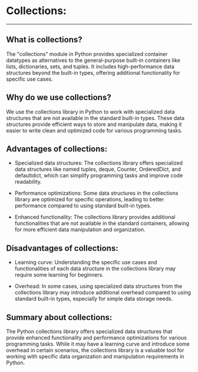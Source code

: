 # Collections:

---

## What is collections?

The "collections" module in Python provides specialized container datatypes as alternatives to the general-purpose
built-in containers like lists, dictionaries, sets, and tuples. It includes high-performance data structures beyond the
built-in types, offering additional functionality for specific use cases.


## Why do we use collections?

We use the collections library in Python to work with specialized data structures that are not available in the standard
built-in types. These data structures provide efficient ways to store and manipulate data, making it easier to write 
clean and optimized code for various programming tasks.


## Advantages of collections:

- Specialized data structures: The collections library offers specialized data structures like named tuples, deque, 
Counter, OrderedDict, and defaultdict, which can simplify programming tasks and improve code readability.


- Performance optimizations: Some data structures in the collections library are optimized for specific operations, 
leading to better performance compared to using standard built-in types.


- Enhanced functionality: The collections library provides additional functionalities that are not available in the
standard containers, allowing for more efficient data manipulation and organization.


## Disadvantages of collections:

- Learning curve: Understanding the specific use cases and functionalities of each data structure in the collections library may require some learning for beginners.


- Overhead: In some cases, using specialized data structures from the collections library may introduce additional overhead compared to using standard built-in types, especially for simple data storage needs.


## Summary about collections:

The Python collections library offers specialized data structures that provide enhanced functionality and performance
optimizations for various programming tasks. While it may have a learning curve and introduce some overhead in certain
scenarios, the collections library is a valuable tool for working with specific data organization and manipulation 
requirements in Python.
